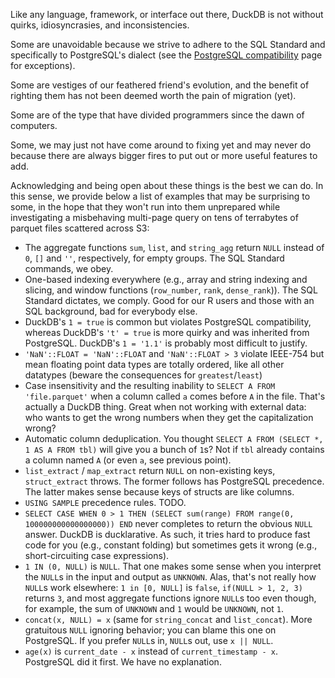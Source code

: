 Like any language, framework, or interface out there, DuckDB is not without quirks, idiosyncrasies, and inconsistencies.  

Some are unavoidable because we strive to adhere to the SQL Standard and specifically to PostgreSQL's dialect (see the [PostgreSQL compatibility]() page for exceptions).

Some are vestiges of our feathered friend's evolution, and the benefit of righting them has not been deemed worth the pain of migration (yet).

Some are of the type that have divided programmers since the dawn of computers.

Some, we may just not have come around to fixing yet and may never do because there are always bigger fires to put out or more useful features to add.  

Acknowledging and being open about these things is the best we can do. In this sense, we provide below a list of examples that may be surprising to some, in the hope that they won't run into them unprepared while investigating a misbehaving multi-page query on tens of terrabytes of parquet files scattered across S3: 

- The aggregate functions `sum`, `list`, and `string_agg` return `NULL` instead of `0`, `[]` and `''`, respectively, for empty groups. The SQL Standard commands, we obey.
- One-based indexing everywhere (e.g., array and string indexing and slicing, and window functions (`row_number`, `rank`, `dense_rank`)). The SQL Standard dictates, we comply. Good for our R users and those with an SQL background, bad for everybody else.
- DuckDB's `1 = true` is common but violates PostgreSQL compatibility, whereas DuckDB's `'t' = true` is more quirky and was inherited from PostgreSQL. DuckDB's `1 = '1.1'` is probably most difficult to justify.
- `'NaN'::FLOAT = 'NaN'::FLOAT` and `'NaN'::FLOAT > 3` violate IEEE-754 but mean floating point data types are totally ordered, like all other datatypes (beware the consequences for `greatest`/`least`)
- Case insensitivity and the resulting inability to `SELECT A FROM 'file.parquet'` when a column called `a` comes before `A` in the file. That's actually a DuckDB thing. Great when not working with external data: who wants to get the wrong numbers when they get the capitalization wrong?
- Automatic column deduplication. You thought `SELECT A FROM (SELECT *, 1 AS A FROM tbl)` will give you a bunch of `1`s? Not if `tbl` already contains a column named `A` (or even `a`, see previous point).
- `list_extract` / `map_extract` return `NULL` on non-existing keys, `struct_extract` throws. The former follows has PostgreSQL precedence. The latter makes sense because keys of structs are like columns. 
- `USING SAMPLE` precedence rules. TODO.
- `SELECT CASE WHEN 0 > 1 THEN (SELECT sum(range) FROM range(0, 100000000000000000)) END` never completes to return the obvious `NULL` answer. DuckDB is ducklarative. As such, it tries hard to produce fast code for you (e.g., constant folding) but sometimes gets it wrong (e.g., short-circuiting case expressions).
- `1 IN (0, NULL)` is `NULL`. That one makes some sense when you interpret the `NULL`s in the input and output as `UNKNOWN`. Alas, that's not really how `NULL`s work elsewhere: `1 in [0, NULL]` is `false`, `if(NULL > 1, 2, 3)` returns `3`, and most aggregate functions ignore  `NULL`s too even though, for example, the sum of `UNKNOWN` and `1` would be `UNKNOWN`, not `1`.
- `concat(x, NULL) = x` (same for `string_concat` and `list_concat`). More gratuitous `NULL` ignoring behavior; you can blame this one on PostgreSQL. If you prefer `NULL`s in, `NULL`s out, use `x || NULL`.
- `age(x)` is `current_date - x` instead of `current_timestamp - x`. PostgreSQL did it first. We have no explanation.

